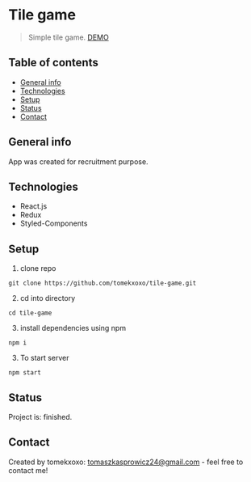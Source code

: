 # Tile game
> Simple tile game.
>[DEMO](https://tomekxoxo.github.io/tile-game/)

## Table of contents
* [General info](#general-info)
* [Technologies](#technologies)
* [Setup](#setup)
* [Status](#status)
* [Contact](#contact)

## General info
App was created for recruitment purpose.

## Technologies
* React.js
* Redux
* Styled-Components

## Setup
1. clone repo   
```
git clone https://github.com/tomekxoxo/tile-game.git
```

2. cd into directory   
```
cd tile-game
```

3. install dependencies using npm 
```
npm i
```
3. To start server
```
npm start
```

## Status
Project is: finished.

## Contact
Created by tomekxoxo: <tomaszkasprowicz24@gmail.com> - feel free to contact me!
